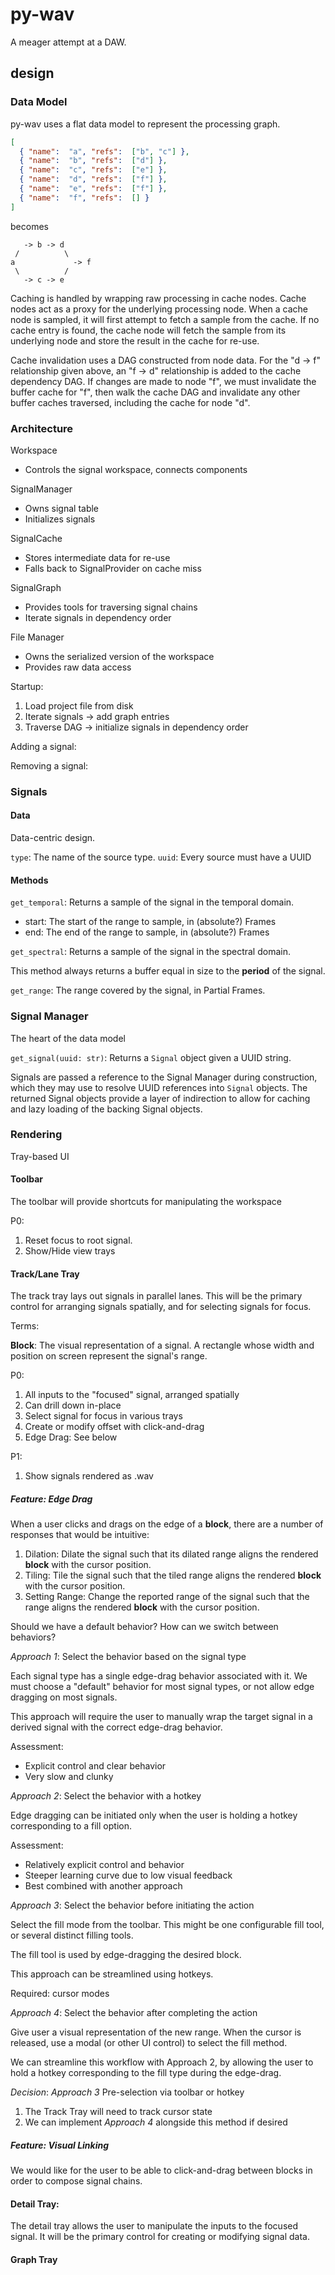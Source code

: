 # py-wav

A meager attempt at a DAW.

## design

### Data Model

py-wav uses a flat data model to represent the processing graph.

```json
[
  { "name":  "a", "refs":  ["b", "c"] },
  { "name":  "b", "refs":  ["d"] },
  { "name":  "c", "refs":  ["e"] },
  { "name":  "d", "refs":  ["f"] },
  { "name":  "e", "refs":  ["f"] },
  { "name":  "f", "refs":  [] }
]
```
becomes
```
   -> b -> d
 /          \
a             -> f
 \          /
   -> c -> e
```

Caching is handled by wrapping raw processing in cache nodes. Cache nodes act
as a proxy for the underlying processing node. When a cache node is sampled, it
will first attempt to fetch a sample from the cache. If no cache entry is
found, the cache node will fetch the sample from its underlying node and store
the result in the cache for re-use.

Cache invalidation uses a DAG constructed from node data. For the "d -> f"
relationship given above, an "f -> d" relationship is added to the cache
dependency DAG. If changes are made to node "f", we must invalidate the buffer
cache for "f", then walk the cache DAG and invalidate any other buffer caches
traversed, including the cache for node "d".

### Architecture

Workspace
* Controls the signal workspace, connects components

SignalManager
* Owns signal table
* Initializes signals

SignalCache
* Stores intermediate data for re-use
* Falls back to SignalProvider on cache miss
 
SignalGraph
* Provides tools for traversing signal chains
* Iterate signals in dependency order

File Manager
* Owns the serialized version of the workspace
* Provides raw data access

Startup:
1. Load project file from disk
1. Iterate signals -> add graph entries
1. Traverse DAG -> initialize signals in dependency order

Adding a signal:

Removing a signal:


### Signals

#### Data

Data-centric design.

`type`: The name of the source type.
`uuid`: Every source must have a UUID

#### Methods

`get_temporal`: Returns a sample of the signal in the temporal domain.
* start: The start of the range to sample, in (absolute?) Frames
* end: The end of the range to sample, in (absolute?) Frames

`get_spectral`: Returns a sample of the signal in the spectral domain.

This method always returns a buffer equal in size to the **period** of the
signal.

`get_range`: The range covered by the signal, in Partial Frames.

### Signal Manager

The heart of the data model

`get_signal(uuid: str)`: Returns a `Signal` object given a UUID string.

Signals are passed a reference to the Signal Manager during construction, which
they may use to resolve UUID references into `Signal` objects. The returned
Signal objects provide a layer of indirection to allow for caching and lazy
loading of the backing Signal objects.

### Rendering

Tray-based UI

#### Toolbar
The toolbar will provide shortcuts for manipulating the workspace

P0:
1. Reset focus to root signal.
1. Show/Hide view trays

#### Track/Lane Tray

The track tray lays out signals in parallel lanes. This will be the primary
control for arranging signals spatially, and for selecting signals for focus.

Terms:

__Block__: The visual representation of a signal. A rectangle whose width and
position on screen represent the signal's range.

P0:
1. All inputs to the "focused" signal, arranged spatially
1. Can drill down in-place
1. Select signal for focus in various trays
1. Create or modify offset with click-and-drag
1. Edge Drag: See below

P1:
1. Show signals rendered as .wav

##### Feature: Edge Drag

When a user clicks and drags on the edge of a __block__, there are a number of
responses that would be intuitive:
1. Dilation: Dilate the signal such that its dilated range aligns the rendered
__block__ with the cursor position.
1. Tiling: Tile the signal such that the tiled range aligns the rendered
__block__ with the cursor position.
1. Setting Range: Change the reported range of the signal such that the range
aligns the rendered __block__ with the cursor position.

Should we have a default behavior?
How can we switch between behaviors?

_Approach 1_: Select the behavior based on the signal type

Each signal type has a single edge-drag behavior associated with it.
We must choose a "default" behavior for most signal types, or not allow edge
dragging on most signals.

This approach will require the user to manually wrap the target signal in a
derived signal with the correct edge-drag behavior.

Assessment:
* Explicit control and clear behavior
* Very slow and clunky

_Approach 2_: Select the behavior with a hotkey

Edge dragging can be initiated only when the user is holding a hotkey
corresponding to a fill option.

Assessment:
* Relatively explicit control and behavior
* Steeper learning curve due to low visual feedback
* Best combined with another approach

_Approach 3_: Select the behavior before initiating the action

Select the fill mode from the toolbar. This might be one configurable fill tool,
or several distinct filling tools.

The fill tool is used by edge-dragging the desired block.

This approach can be streamlined using hotkeys.

Required: cursor modes

_Approach 4_: Select the behavior after completing the action

Give user a visual representation of the new range. When the cursor is released,
use a modal (or other UI control) to select the fill method.

We can streamline this workflow with Approach 2, by allowing the user to hold a
hotkey corresponding to the fill type during the edge-drag.

_Decision_: _Approach 3_ Pre-selection via toolbar or hotkey
1. The Track Tray will need to track cursor state
1. We can implement _Approach 4_ alongside this method if desired

##### Feature: Visual Linking

We would like for the user to be able to click-and-drag between blocks in order
to compose signal chains.

#### Detail Tray:

The detail tray allows the user to manipulate the inputs to the focused signal.
It will be the primary control for creating or modifying signal data.

#### Graph Tray
